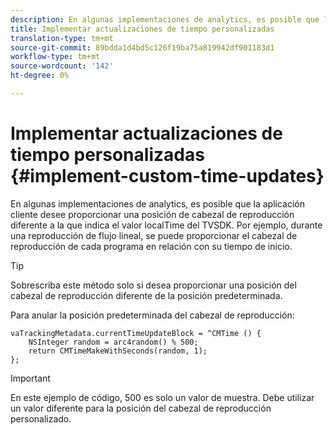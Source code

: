 ```yaml
---
description: En algunas implementaciones de analytics, es posible que la aplicación cliente desee proporcionar una posición de cabezal de reproducción diferente a la que indica el valor localTime del TVSDK. Por ejemplo, durante una reproducción de flujo lineal, se puede proporcionar el cabezal de reproducción de cada programa en relación con su tiempo de inicio.
title: Implementar actualizaciones de tiempo personalizadas
translation-type: tm+mt
source-git-commit: 89bdda1d4bd5c126f19ba75a819942df901183d1
workflow-type: tm+mt
source-wordcount: '142'
ht-degree: 0%

---
```



# Implementar actualizaciones de tiempo personalizadas {#implement-custom-time-updates}

En algunas implementaciones de analytics, es posible que la aplicación cliente desee proporcionar una posición de cabezal de reproducción diferente a la que indica el valor localTime del TVSDK. Por ejemplo, durante una reproducción de flujo lineal, se puede proporcionar el cabezal de reproducción de cada programa en relación con su tiempo de inicio.

>[!TIP]
>
>Sobrescriba este método solo si desea proporcionar una posición del cabezal de reproducción diferente de la posición predeterminada.

Para anular la posición predeterminada del cabezal de reproducción:

```
vaTrackingMetadata.currentTimeUpdateBlock = ^CMTime () { 
    NSInteger random = arc4random() % 500;  
    return CMTimeMakeWithSeconds(random, 1); 
};
```

>[!IMPORTANT]
>
>En este ejemplo de código, 500 es solo un valor de muestra. Debe utilizar un valor diferente para la posición del cabezal de reproducción personalizado.